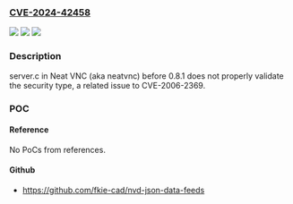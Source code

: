 ### [CVE-2024-42458](https://cve.mitre.org/cgi-bin/cvename.cgi?name=CVE-2024-42458)
![](https://img.shields.io/static/v1?label=Product&message=n%2Fa&color=blue)
![](https://img.shields.io/static/v1?label=Version&message=n%2Fa&color=blue)
![](https://img.shields.io/static/v1?label=Vulnerability&message=n%2Fa&color=brighgreen)

### Description

server.c in Neat VNC (aka neatvnc) before 0.8.1 does not properly validate the security type, a related issue to CVE-2006-2369.

### POC

#### Reference
No PoCs from references.

#### Github
- https://github.com/fkie-cad/nvd-json-data-feeds

